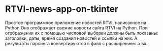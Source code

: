 # RTVI-news-app-on-tkinter
Простое программное приложение новостей RTVI, написанное на Python
Оно отображает свежие новости сайта RTVI на Python. При отображении их с помощью числовой выборки должны быть показаны: заголовки, даты, время создания новостей и ссылки на них. А результаты парсинга конвертируются в файл с расширением .xlsx.
